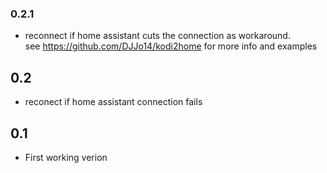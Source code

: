 ### 0.2.1
- reconnect if home assistant cuts the connection as workaround. <br>
see https://github.com/DJJo14/kodi2home for more info and examples
## 0.2
- reconect if home assistant connection fails

## 0.1
- First working verion 
